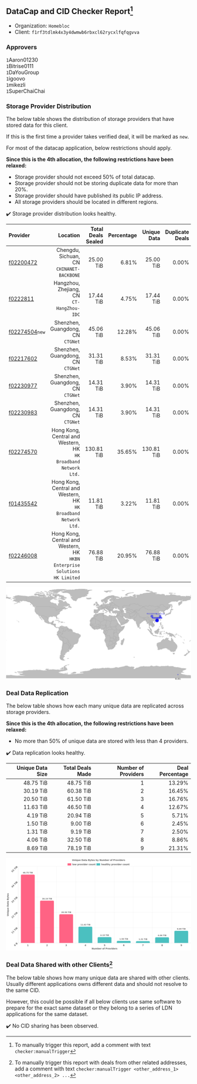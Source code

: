 ## DataCap and CID Checker Report[^1]
 - Organization: `Homebloc `
 - Client: `f1rf3tdlmk4x3y4dwmwb6rbxcl62rycxlfqfqgvva`
### Approvers
`1`Aaron01230<br/>`1`Bitrise0111<br/>`1`DaYouGroup<br/>`1`igoovo<br/>`1`mikezli<br/>`1`SuperChaiChai

### Storage Provider Distribution
The below table shows the distribution of storage providers that have stored data for this client.

If this is the first time a provider takes verified deal, it will be marked as `new`.

For most of the datacap application, below restrictions should apply.

**Since this is the 4th allocation, the following restrictions have been relaxed:**
 - Storage provider should not exceed 50% of total datacap.
 - Storage provider should not be storing duplicate data for more than 20%.
 - Storage provider should have published its public IP address.
 - All storage providers should be located in different regions.

✔️ Storage provider distribution looks healthy.

| Provider                                                    |                                                                      Location | Total Deals Sealed | Percentage | Unique Data | Duplicate Deals |
| :---------------------------------------------------------- | ----------------------------------------------------------------------------: | -----------------: | ---------: | ----------: | --------------: |
| [f02200472](https://filfox.info/en/address/f02200472)       |                                  Chengdu, Sichuan, CN<br/>`CHINANET-BACKBONE` |          25.00 TiB |      6.81% |   25.00 TiB |           0.00% |
| [f0222811](https://filfox.info/en/address/f0222811)         |                                  Hangzhou, Zhejiang, CN<br/>`CT-HangZhou-IDC` |          17.44 TiB |      4.75% |   17.44 TiB |           0.00% |
| [f02274504](https://filfox.info/en/address/f02274504)`new`  |                                          Shenzhen, Guangdong, CN<br/>`CTGNet` |          45.06 TiB |     12.28% |   45.06 TiB |           0.00% |
| [f02217602](https://filfox.info/en/address/f02217602)       |                                          Shenzhen, Guangdong, CN<br/>`CTGNet` |          31.31 TiB |      8.53% |   31.31 TiB |           0.00% |
| [f02230977](https://filfox.info/en/address/f02230977)       |                                          Shenzhen, Guangdong, CN<br/>`CTGNet` |          14.31 TiB |      3.90% |   14.31 TiB |           0.00% |
| [f02230983](https://filfox.info/en/address/f02230983)       |                                          Shenzhen, Guangdong, CN<br/>`CTGNet` |          14.31 TiB |      3.90% |   14.31 TiB |           0.00% |
| [f02274570](https://filfox.info/en/address/f02274570)       |            Hong Kong, Central and Western, HK<br/>`HK Broadband Network Ltd.` |         130.81 TiB |     35.65% |  130.81 TiB |           0.00% |
| [f01435542](https://filfox.info/en/address/f01435542)       |            Hong Kong, Central and Western, HK<br/>`HK Broadband Network Ltd.` |          11.81 TiB |      3.22% |   11.81 TiB |           0.00% |
| [f02246008](https://filfox.info/en/address/f02246008)       | Hong Kong, Central and Western, HK<br/>`HKBN Enterprise Solutions HK Limited` |          76.88 TiB |     20.95% |   76.88 TiB |           0.00% |

<img src="https://raw.githubusercontent.com/data-preservation-programs/filplus-checker-assets/main/filecoin-project/filecoin-plus-large-datasets/issues/1009/1690770104198.png"/>

### Deal Data Replication
The below table shows how each many unique data are replicated across storage providers.


**Since this is the 4th allocation, the following restrictions have been relaxed:**
- No more than 50% of unique data are stored with less than 4 providers.

✔️ Data replication looks healthy.

| Unique Data Size | Total Deals Made | Number of Providers | Deal Percentage |
| ---------------: | ---------------: | ------------------: | --------------: |
|        48.75 TiB |        48.75 TiB |                   1 |          13.29% |
|        30.19 TiB |        60.38 TiB |                   2 |          16.45% |
|        20.50 TiB |        61.50 TiB |                   3 |          16.76% |
|        11.63 TiB |        46.50 TiB |                   4 |          12.67% |
|         4.19 TiB |        20.94 TiB |                   5 |           5.71% |
|         1.50 TiB |         9.00 TiB |                   6 |           2.45% |
|         1.31 TiB |         9.19 TiB |                   7 |           2.50% |
|         4.06 TiB |        32.50 TiB |                   8 |           8.86% |
|         8.69 TiB |        78.19 TiB |                   9 |          21.31% |

<img src="https://raw.githubusercontent.com/data-preservation-programs/filplus-checker-assets/main/filecoin-project/filecoin-plus-large-datasets/issues/1009/1690770104912.png"/>

### Deal Data Shared with other Clients[^3]
The below table shows how many unique data are shared with other clients.
Usually different applications owns different data and should not resolve to the same CID.

However, this could be possible if all below clients use same software to prepare for the exact same dataset or they belong to a series of LDN applications for the same dataset.

✔️ No CID sharing has been observed.

[^1]: To manually trigger this report, add a comment with text `checker:manualTrigger`

[^2]: Deals from those addresses are combined into this report as they are specified with `checker:manualTrigger`

[^3]: To manually trigger this report with deals from other related addresses, add a comment with text `checker:manualTrigger <other_address_1> <other_address_2> ...`
